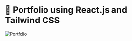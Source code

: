# 📄 Portfolio using React.js and Tailwind CSS 

![Portfolio](https://user-images.githubusercontent.com/73957024/169708229-4a53cf79-104a-40ce-93f0-325f65453d96.png)

